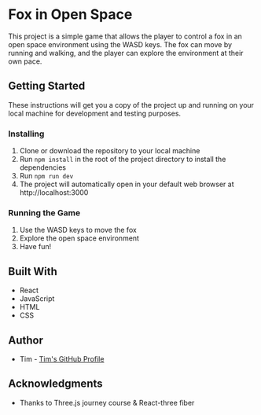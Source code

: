 # Fox in Open Space

This project is a simple game that allows the player to control a fox in an open space environment using the WASD keys. The fox can move by running and walking, and the player can explore the environment at their own pace.

## Getting Started

These instructions will get you a copy of the project up and running on your local machine for development and testing purposes.


### Installing

1. Clone or download the repository to your local machine
2. Run `npm install` in the root of the project directory to install the dependencies
3. Run `npm run dev` 
4. The project will automatically open in your default web browser at http://localhost:3000

### Running the Game

1. Use the WASD keys to move the fox
2. Explore the open space environment
3. Have fun!

## Built With

- React
- JavaScript
- HTML
- CSS

## Author

- Tim - [Tim's GitHub Profile](https://github.com/dzhoroev1)

## Acknowledgments

- Thanks to Three.js journey course & React-three fiber
